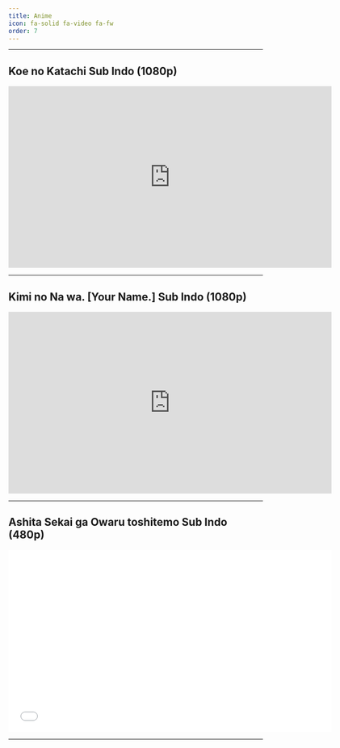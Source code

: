 ```yaml
---
title: Anime
icon: fa-solid fa-video fa-fw
order: 7
---
```


<hr>

## Koe no Katachi Sub Indo (1080p)

<iframe src="https://mega.nz/embed/Dyg23ISQ#mPp7jJbjx7Ijev3DkL1Evt-Q4aoT43SpeQ_AZNBFeBo" width="640" height="360" frameborder="0" allowfullscreen></iframe>

<hr>

## Kimi no Na wa. [Your Name.] Sub Indo (1080p)

<iframe src="https://pixeldrain.com/u/movNswVc?embed" width="640" height="360" frameborder="0" allowfullscreen></iframe>

<hr>

## Ashita Sekai ga Owaru toshitemo Sub Indo (480p)

<iframe src="//gdriveplayer.to/embed2.php?link=2rWUpyc2zarwRg%252FSb70FvQSrYJbAbLKT0U%252BSOfJiYc7iAQ1de2Dbd4qpTms8jia3EFfMci84y9s4rQT3FyoBOwHFuG%252Bt61sJHbcv5gTf%252Bz01rXiia%252BF9YDPSJ9qNUqkNd4kSn3FoUMPiAVRk8Fw3gfBXk6gwoQ0JjsDjvEcZBbPYzC6QdtLfHrGz3NQGWoyiz9f60c8cWlRrhAnktrgbLpQt3yPIm%252FkzRfs0e81Bdj46%252BXqR2XRPWLCjYQHa%252BYk4Y%253D" width="640" height="360" frameborder="0" allowfullscreen></iframe>

<hr>

<!-- ## 

<iframe src="" width="640" height="360" frameborder="0" allowfullscreen></iframe>

<hr>
 -->
